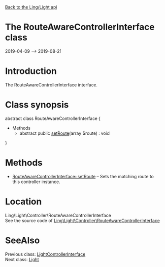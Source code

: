 [Back to the Ling/Light api](https://github.com/lingtalfi/Light/blob/master/doc/api/Ling/Light.md)



The RouteAwareControllerInterface class
================
2019-04-09 --> 2019-08-21






Introduction
============

The RouteAwareControllerInterface interface.



Class synopsis
==============


abstract class <span class="pl-k">RouteAwareControllerInterface</span>  {

- Methods
    - abstract public [setRoute](https://github.com/lingtalfi/Light/blob/master/doc/api/Ling/Light/Controller/RouteAwareControllerInterface/setRoute.md)(array $route) : void

}






Methods
==============

- [RouteAwareControllerInterface::setRoute](https://github.com/lingtalfi/Light/blob/master/doc/api/Ling/Light/Controller/RouteAwareControllerInterface/setRoute.md) &ndash; Sets the matching route to this controller instance.





Location
=============
Ling\Light\Controller\RouteAwareControllerInterface<br>
See the source code of [Ling\Light\Controller\RouteAwareControllerInterface](https://github.com/lingtalfi/Light/blob/master/Controller/RouteAwareControllerInterface.php)



SeeAlso
==============
Previous class: [LightControllerInterface](https://github.com/lingtalfi/Light/blob/master/doc/api/Ling/Light/Controller/LightControllerInterface.md)<br>Next class: [Light](https://github.com/lingtalfi/Light/blob/master/doc/api/Ling/Light/Core/Light.md)<br>
